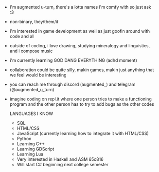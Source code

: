 - i'm augmented u-turn, there's a lotta names i'm comfy with so just ask :3
- non-binary, they/them/it
- i'm interested in game development as well as just goofin around with code and all
- outside of coding, i love drawing, studying mineralogy and linguistics, and i compose music
- i'm currently learning GOD DANG EVERYTHING (adhd moment)
- collaboration could be quite silly, makin games, makin just anything that we feel would be interesting
- you can reach me through discord (augmented_) and telegram (@augmented_u_turn)
- imagine coding on repl.it where one person tries to make a functioning program and the other person has to try to add bugs as the other codes

  LANGUAGES I KNOW
  - SQL
  - HTML/CSS
  - JavaScript (currently learning how to integrate it with HTML/CSS)
  - Python
  - Learning C++
  - Learning GDScript
  - Learning Lua
  - Very interested in Haskell and ASM 65c816
  - Will start C# beginning next college semester

<!---
augmented-uturn/augmented-uturn is a ✨ special ✨ repository because its `README.md` (this file) appears on your GitHub profile.
You can click the Preview link to take a look at your changes.
--->
